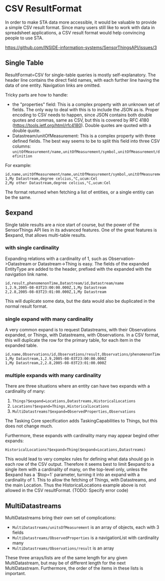 # CSV ResultFormat

In order to make STA data more accessible, it would be valuable to provide a simple CSV result format.
Since many users still like to work with data in spreadsheet applications, a CSV result format would help convincing people to use STA.

https://github.com/INSIDE-information-systems/SensorThingsAPI/issues/3


## Single Table

ResultFormat=CSV for single-table queries is mostly self-explanatory. 
The header line contains the direct field names, with each further line having the data of one entity.
Navigation links are omitted.

Tricky parts are how to handle:

- the "properties" field: This is a complex property with an unknown set of fields.
  The only way to deal with this is to include the JSON as is.
  Proper encoding to CSV needs to happen, since JSON contains both double quotes and commas, same as CSV, but this is covered by RFC 4180 (https://tools.ietf.org/html/rfc4180).
  Double quotes are quoted with a double quote.
- Datastream/unitOfMeasurement: This is a complex property with three defined fields. 
  The best way seems to be to split this field into three CSV columns: `unitOfMeasurement/name,unitOfMeasurement/symbol,unitOfMeasurement/definition`

For example:

    id,name,unitOfMeasurement/name,unitOfMeasurement/symbol,unitOfMeasurement/definition
    1,My Datastream,degree celcius,°C,ucum:Cel
    2,My other Datastream,degree celcius,°C,ucum:Cel

The format returned when fetching a list of entities, or a single entitiy can be the same.


## $expand

Single table results are a nice start of course, but the power of the SensorThings API lies in its advanced features.
One of the great features is $expand, that allows multi-table results.


### with single cardinality

Expanding relations with a cardinality of 1, such as Observation->Datastream or Datastream->Thing is easy.
The fields of the expanded EntityType are added to the header, prefixed with the expanded with the navigation link name.

    id,result,phenomenonTime,Datastream/id,Datastream/name
    1,2.9,2005-08-03T23:00:00.000Z,1,My Datastream
    2,2.8,2005-08-03T23:01:00.000Z,1,My Datastream

This will duplicate some data, but the data would also be duplicated in the normal result format.


### single expand with many cardinality

A very common expand is to request Datastreams, with their Observations expanded, or Things, with Datastreams, with Observations.
In a CSV format, this will duplicate the row for the primary table, for each item in the expanded table.

    id,name,Observations/id,Observations/result,Observations/phenomenonTime
    1,My Datastream,1,2.9,2005-08-03T23:00:00.000Z
    1,My Datastream,2,2.8,2005-08-03T23:01:00.000Z


### multiple expands with many cardinality

There are three situations where an entity can have two expands with a cardinality of many: 

1. `Things?$expand=Locations,Datastreams,HistoricalLocations`
2. `Locations?$expand=Things,HistoricalLocations`
3. `MultiDatastreams?$expand=ObservedProperties,Observations`

The Tasking Core specification adds TaskingCapabilities to Things, but this does not change much.

Furthermore, these expands with cardinality many may appear begind other expands:

    HistoricalLocations?$expand=Thing($expand=Locations,Datastreams)

This would lead to very complex rules for defining what data should go in each row of the CSV output.
Therefore it seems best to limit $expand to a single item with a cardinality of many, on the top-level only, unless the $expand has a `$top=1` parameter, turning it into an expand with a cardinality of 1. This to allow the fetching of Things, with Datastreams, and the main Location. Thus the HistoricalLocations example above is not allowed in the CSV resultFormat. (TODO: Specify error code)


## MultiDatastreams

MultiDatastreams bring their own set of complications:

- `MultiDatastreams/unitsOfMeasurement` is an array of objects, each with 3 fields
- `MultiDatastreams/ObservedProperties` is a navigationList with cardinality many
- `MultiDatastreams/Observations/result` is an array

These three arrays/lists are of the same length for any given MultiDatastream, but may be of different length for the next MultiDatastream.
Furthermore, the order of the items in these lists is important.




